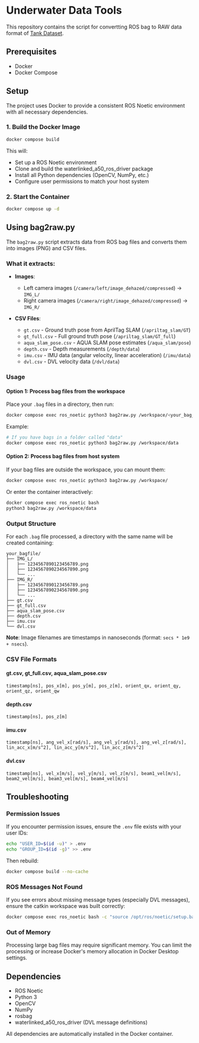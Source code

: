 # Underwater Data Tools

This repository contains the script for convertting ROS bag to RAW data format of [Tank Dataset](https://senseroboticslab.github.io/underwater-tank-dataset/).

## Prerequisites

- Docker
- Docker Compose

## Setup

The project uses Docker to provide a consistent ROS Noetic environment with all necessary dependencies.

### 1. Build the Docker Image

```bash
docker compose build
```

This will:
- Set up a ROS Noetic environment
- Clone and build the waterlinked_a50_ros_driver package
- Install all Python dependencies (OpenCV, NumPy, etc.)
- Configure user permissions to match your host system

### 2. Start the Container

```bash
docker compose up -d
```

## Using bag2raw.py

The `bag2raw.py` script extracts data from ROS bag files and converts them into images (PNG) and CSV files.

### What it extracts:

- **Images**: 
  - Left camera images (`/camera/left/image_dehazed/compressed`) → `IMG_L/`
  - Right camera images (`/camera/right/image_dehazed/compressed`) → `IMG_R/`
  
- **CSV Files**:
  - `gt.csv` - Ground truth pose from AprilTag SLAM (`/apriltag_slam/GT`)
  - `gt_full.csv` - Full ground truth pose (`/apriltag_slam/GT_full`)
  - `aqua_slam_pose.csv` - AQUA SLAM pose estimates (`/aqua_slam/pose`)
  - `depth.csv` - Depth measurements (`/depth/data`)
  - `imu.csv` - IMU data (angular velocity, linear acceleration) (`/imu/data`)
  - `dvl.csv` - DVL velocity data (`/dvl/data`)

### Usage

#### Option 1: Process bag files from the workspace

Place your `.bag` files in a directory, then run:

```bash
docker compose exec ros_noetic python3 bag2raw.py /workspace/<your_bag_directory>
```

Example:
```bash
# If you have bags in a folder called "data"
docker compose exec ros_noetic python3 bag2raw.py /workspace/data
```

#### Option 2: Process bag files from host system

If your bag files are outside the workspace, you can mount them:

```bash
docker compose exec ros_noetic python3 bag2raw.py /workspace/
```

Or enter the container interactively:

```bash
docker compose exec ros_noetic bash
python3 bag2raw.py /workspace/data
```

### Output Structure

For each `.bag` file processed, a directory with the same name will be created containing:

```
your_bagfile/
├── IMG_L/
│   ├── 1234567890123456789.png
│   ├── 1234567890234567890.png
│   └── ...
├── IMG_R/
│   ├── 1234567890123456789.png
│   ├── 1234567890234567890.png
│   └── ...
├── gt.csv
├── gt_full.csv
├── aqua_slam_pose.csv
├── depth.csv
├── imu.csv
└── dvl.csv
```

**Note**: Image filenames are timestamps in nanoseconds (format: `secs * 1e9 + nsecs`).

### CSV File Formats

#### gt.csv, gt_full.csv, aqua_slam_pose.csv
```
timestamp[ns], pos_x[m], pos_y[m], pos_z[m], orient_qx, orient_qy, orient_qz, orient_qw
```

#### depth.csv
```
timestamp[ns], pos_z[m]
```

#### imu.csv
```
timestamp[ns], ang_vel_x[rad/s], ang_vel_y[rad/s], ang_vel_z[rad/s], lin_acc_x[m/s^2], lin_acc_y[m/s^2], lin_acc_z[m/s^2]
```

#### dvl.csv
```
timestamp[ns], vel_x[m/s], vel_y[m/s], vel_z[m/s], beam1_vel[m/s], beam2_vel[m/s], beam3_vel[m/s], beam4_vel[m/s]
```


## Troubleshooting

### Permission Issues

If you encounter permission issues, ensure the `.env` file exists with your user IDs:

```bash
echo "USER_ID=$(id -u)" > .env
echo "GROUP_ID=$(id -g)" >> .env
```

Then rebuild:
```bash
docker compose build --no-cache
```

### ROS Messages Not Found

If you see errors about missing message types (especially DVL messages), ensure the catkin workspace was built correctly:

```bash
docker compose exec ros_noetic bash -c "source /opt/ros/noetic/setup.bash && source /catkin_ws/devel/setup.bash && rospack list | grep dvl"
```

### Out of Memory

Processing large bag files may require significant memory. You can limit the processing or increase Docker's memory allocation in Docker Desktop settings.

## Dependencies

- ROS Noetic
- Python 3
- OpenCV
- NumPy
- rosbag
- waterlinked_a50_ros_driver (DVL message definitions)

All dependencies are automatically installed in the Docker container.


